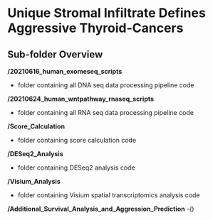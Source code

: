 # Unique Stromal Infiltrate Defines Aggressive Thyroid-Cancers

## Sub-folder Overview

**/20210616_human_exomeseq_scripts**
- folder containing all DNA seq data processing pipeline code

**/20210624_human_wntpathway_rnaseq_scripts**
- folder containing all RNA seq data processing pipeline code

**/Score_Calculation**
- folder containing score calculation code

**/DESeq2_Analysis**
- folder containing DESeq2 analysis code

**/Visium_Analysis**
- folder containing Visium spatial transcriptomics analysis code

**/Additional_Survival_Analysis_and_Aggression_Prediction**
-()


